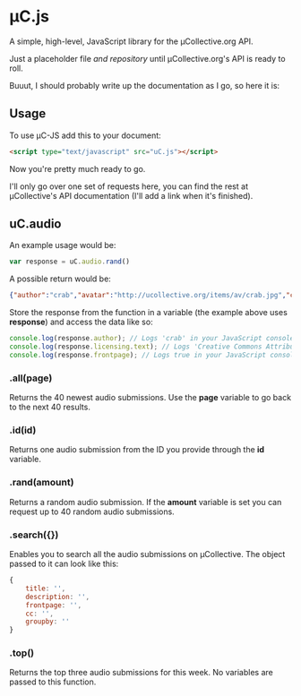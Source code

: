 # µC.js
A simple, high-level, JavaScript library for the µCollective.org API.

Just a placeholder file _and repository_ until µCollective.org's API is ready to roll.

Buuut, I should probably write up the documentation as I go, so here it is:

## Usage

To use µC-JS add this to your document:
```HTML
<script type="text/javascript" src="uC.js"></script>
```

Now you're pretty much ready to go.

I'll only go over one set of requests here, you can find the rest at µCollective's API documentation (I'll add a link when it's finished).

## uC.audio
An example usage would be:
```JavaScript
var response = uC.audio.rand()
```
A possible return would be:
```JSON
{"author":"crab","avatar":"http://ucollective.org/items/av/crab.jpg","comment_count":8,"description":"From my white room, from my lovely LSDJ, ","extlink":null,"favourite_count":7,"file":"http://ucollective.org/items/music/crab - ChinaGirl-Crabsound.mp3","frontpage":true,"id":2090,"licensing":{"img":["by.png"],"short":"(BY)","text":"Creative Commons Attribution 3.0 Unported","url":"http://creativecommons.org/licenses/by/3.0/"},"plays":20,"soundcloud":"http://soundcloud.com/cangrejo-music","time":1371437157,"title":"China Girl - Crab sound","url":"http://ucollective.org/audio/crab/china+girl-crab+sound/"}
```
Store the response from the function in a variable (the example above uses **response**) and access the data like so:
```JavaScript
console.log(response.author); // Logs 'crab' in your JavaScript console
console.log(response.licensing.text); // Logs 'Creative Commons Attribution 3.0 Unported' in your JavaScript console
console.log(response.frontpage); // Logs true in your JavaScript console
```

### .all(page)
Returns the 40 newest audio submissions. Use the **page** variable to go back to the next 40 results.

### .id(id)
Returns one audio submission from the ID you provide through the **id** variable.

### .rand(amount)
Returns a random audio submission.
If the **amount** variable is set you can request up to 40 random audio submissions.

### .search({})
Enables you to search all the audio submissions on µCollective.
The object passed to it can look like this:
```JavaScript
{
	title: '',
	description: '',
	frontpage: '',
	cc: '',
	groupby: ''
}
```

### .top()
Returns the top three audio submissions for this week. No variables are passed to this function.
